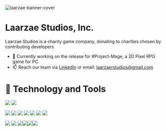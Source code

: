 
![laarzae-banner-cover](https://user-images.githubusercontent.com/48541701/111183843-ba248700-8586-11eb-8ce8-6471e75b6bb9.png)

# Laarzae Studios, Inc.
Laarzae Studios is a charity game company, donating to charities chosen by contributing developers

  - 🌱 Currently working on the release for #Project-Mage, a 2D Pixel RPG game for PC
  - 📫 Reach our team via [LinkedIn](https://www.linkedin.com/in/laarzaestudios) or email: laarzaerstudios@gmail.com

# 🔧 Technology and Tools

![](https://img.shields.io/badge/OS-Windows-informational?style=flat&logo=linux&logoColor=black&color=082F60)    ![](https://img.shields.io/badge/Editor-VS_Code-informational?style=flat&logo=intellij-idea&logoColor=white&color=082F60)    

![](https://img.shields.io/badge/Code-React-informational?style=flat&logo=react&logoColor=white&color=86ACE5) ![](https://img.shields.io/badge/Code-JavaScript-informational?style=flat&logo=javascript&logoColor=white&color=faf7fb) ![](https://img.shields.io/badge/Code-Node-informational?style=flat&logo=javascript&logoColor=white&color=86ACE5)
![](https://img.shields.io/badge/Code-Unity-informational?style=flat&logo=unity&logoColor=white&color=86ACE5) ![](https://img.shields.io/badge/Code-HTML-informational?style=flat&logo=html5&logoColor=white&color=86ACE5) ![](https://img.shields.io/badge/Code-Express-informational?style=flat&logo=javascript&logoColor=white&color=86ACE5) ![](https://img.shields.io/badge/Code-RDMS-informational?style=flat&logo=rdms&logoColor=white&color=86ACE5)

![](https://img.shields.io/badge/Tools-PostgreSQL-informational?style=flat&logo=postgresql&logoColor=white&color=9081AC) ![](https://img.shields.io/badge/Tools-SQLite3-informational?style=flat&logo=sqlite&logoColor=white&color=9081AC) ![](https://img.shields.io/badge/Tools-Insomnia-informational?style=flat&logo=insomnia&logoColor=white&color=9081AC)![](https://img.shields.io/badge/Tools-Illustrator-informational?style=flat&logo=insomnia&logoColor=white&color=9081AC)![](https://img.shields.io/badge/Tools-Procreate-informational?style=flat&logo=insomnia&logoColor=white&color=9081AC)![](https://img.shields.io/badge/Tools-Invision-informational?style=flat&logo=insomnia&logoColor=white&color=9081AC)
